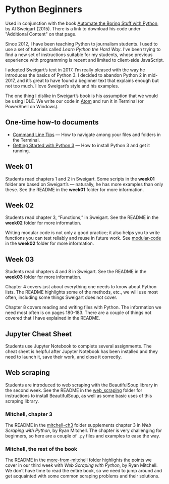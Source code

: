 # Python Beginners

Used in conjunction with the book [Automate the Boring Stuff with Python](http://automatetheboringstuff.com/), by Al Sweigart (2015). There is a link to download his code under "Additional Content" on that page.

Since 2012, I have been teaching Python to journalism students. I used to use a set of tutorials called *Learn Python the Hard Way*. I’ve been trying to find a new set of instructions suitable for my students, whose previous experience with programming is recent and limited to client-side JavaScript.

I adopted Sweigart’s text in 2017. I’m really pleased with the way he introduces the basics of Python 3. I decided to abandon Python 2 in mid-2017, and it’s great to have found a beginner text that explains enough but not too much. I love Sweigart’s style and his examples.

The one thing I dislike in Sweigart’s book is his assumption that we would be using IDLE. We write our code in [Atom](https://atom.io/) and run it in Terminal (or PowerShell on Windows).

## One-time how-to documents

* [Command Line Tips](http://bit.ly/mm-commandline) &mdash; How to navigate among your files and folders in the Terminal.
* [Getting Started with Python 3](http://bit.ly/py3-quick-install) &mdash; How to install Python 3 and get it running.

## Week 01

Students read chapters 1 and 2 in Sweigart. Some scripts in the **week01** folder are based on Sweigart’s &mdash; naturally, he has more examples than only these. See the README in the **week01** folder for more information.

## Week 02

Students read chapter 3, “Functions,” in Sweigart. See the README in the **week02** folder for more information.

Writing modular code is not only a good practice; it also helps you to write functions you can test reliably and reuse in future work. See [modular-code](https://github.com/macloo/python-beginners/tree/master/week02/modular-code) in the **week02** folder for more information.

## Week 03

Students read chapters 4 and 8 in Sweigart. See the README in the **week03** folder for more information.

Chapter 4 covers just about everything one needs to know about Python lists. The README highlights some of the methods, etc., we will use most often, including some things Sweigart does not cover.

Chapter 8 covers reading and writing files with Python. The information we need most often is on pages 180-183. There are a couple of things not covered that I have explained in the README.

## Jupyter Cheat Sheet

Students use Jupyter Notebook to complete several assignments. The cheat sheet is helpful after Jupyter Notebook has been installed and they need to launch it, save their work, and close it correctly.

## Web scraping

Students are introduced to web scraping with the BeautifulSoup library in the second week. See the README in the [web_scraping](https://github.com/macloo/python-beginners/tree/master/web_scraping) folder for instructions to install BeautifulSoup, as well as some basic uses of this scraping library.

### Mitchell, chapter 3

The README in the [mitchell-ch3](https://github.com/macloo/python-beginners/tree/master/web_scraping/mitchell-ch3) folder supplements chapter 3 in *Web Scraping with Python*, by Ryan Mitchell. The chapter is very challenging for beginners, so here are a couple of `.py` files and examples to ease the way.

### Mitchell, the rest of the book

The README in the [more-from-mitchell](https://github.com/macloo/python-beginners/tree/master/web_scraping/more-from-mitchell) folder highlights the points we cover in our third week with *Web Scraping with Python*, by Ryan Mitchell. We don’t have time to read the entire book, so we need to jump around and get acquainted with some common scraping problems and their solutions.
